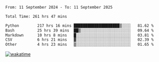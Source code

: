 <!--START_SECTION:waka-->

```txt
From: 11 September 2024 - To: 11 September 2025

Total Time: 261 hrs 47 mins

Python        217 hrs 16 mins ████████████████████▒░░░░   81.62 %
Bash          25 hrs 39 mins  ██▒░░░░░░░░░░░░░░░░░░░░░░   09.64 %
Markdown      10 hrs 8 mins   █░░░░░░░░░░░░░░░░░░░░░░░░   03.81 %
CSV           6 hrs 21 mins   ▓░░░░░░░░░░░░░░░░░░░░░░░░   02.39 %
Other         4 hrs 23 mins   ▒░░░░░░░░░░░░░░░░░░░░░░░░   01.65 %
```

<!--END_SECTION:waka-->
[![wakatime](https://wakatime.com/badge/user/5f89a63a-5294-4958-ad30-2b3455e63f2a.svg)](https://wakatime.com/@5f89a63a-5294-4958-ad30-2b3455e63f2a)
